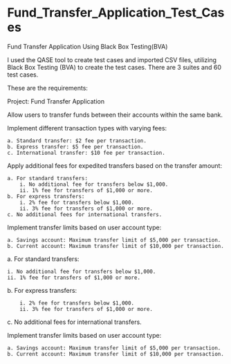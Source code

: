 # Fund_Transfer_Application_Test_Cases
Fund Transfer Application Using Black Box Testing(BVA)

I used the QASE tool to create test cases and imported CSV files, utilizing Black Box Testing (BVA) to create the test cases. There are 3 suites and 60 test cases.

These are the requirements:

Project: Fund Transfer Application

Allow users to transfer funds between their accounts within the same bank.

Implement different transaction types with varying fees: 

	a. Standard transfer: $2 fee per transaction.
	b. Express transfer: $5 fee per transaction.
	c. International transfer: $10 fee per transaction.
	
Apply additional fees for expedited transfers based on the transfer amount:

	a. For standard transfers:
		i. No additional fee for transfers below $1,000.
		ii. 1% fee for transfers of $1,000 or more.
	b. For express transfers:
		i. 2% fee for transfers below $1,000.
		ii. 3% fee for transfers of $1,000 or more.
	c. No additional fees for international transfers.
	
Implement transfer limits based on user account type:

	a. Savings account: Maximum transfer limit of $5,000 per transaction.
	b. Current account: Maximum transfer limit of $10,000 per transaction.
	
a. For standard transfers:
 
    i. No additional fee for transfers below $1,000.
    ii. 1% fee for transfers of $1,000 or more.
 	
 b. For express transfers:
 
		i. 2% fee for transfers below $1,000.
		ii. 3% fee for transfers of $1,000 or more.
  
c. No additional fees for international transfers.
	
Implement transfer limits based on user account type:

	a. Savings account: Maximum transfer limit of $5,000 per transaction.
	b. Current account: Maximum transfer limit of $10,000 per transaction.
	
